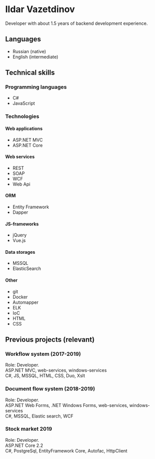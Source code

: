 # Ildar Vazetdinov

Developer with about 1.5 years of backend development experience.

## Languages

* Russian (native)
* English (intermediate)

## Technical skills

### Programming languages

* C#
* JavaScript

### Technologies

#### Web applications

* ASP.NET MVC
* ASP.NET Core

#### Web services
* REST
* SOAP
* WCF
* Web Api

#### ORM
* Entity Framework
* Dapper

#### JS-frameworks
* jQuery
* Vue.js

#### Data storages
* MSSQL
* ElasticSearch

#### Other
* git
* Docker
* Automapper
* ELK
* IoC
* HTML
* CSS

## Previous projects (relevant)

### Workflow system (2017-2019)
Role: Developer.  
ASP.NET MVC, web-services, windows-services  
C#, JS, MSSQL, HTML, CSS, Duo, Xslt  

### Document flow system (2018-2019)
Role: Developer.  
ASP.NET Web Forms, .NET Windows Forms, web-services, windows-services  
C#, MSSQL, Elastic search, WCF

### Stock market 2019
Role: Developer.  
ASP.NET Core 2.2  
C#, PostgreSql, EntityFramework Core, Autofac, HttpClient  
